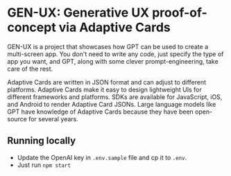 # GEN-UX: Generative UX proof-of-concept via Adaptive Cards
GEN-UX is a project that showcases how GPT can be used to create a multi-screen app. You don't need to write any code, just specify the type of app you want, and GPT, along with some clever prompt-engineering, take care of the rest.

Adaptive Cards are written in JSON format and can adjust to different platforms. Adaptive Cards make it easy to design lightweight UIs for different frameworks and platforms. SDKs are available for JavaScript, iOS, and Android to render Adaptive Card JSONs. Large language models like GPT have knowledge of Adaptive Cards because they have been open-source for several years.

## Running locally
- Update the OpenAI key in `.env.sample` file and cp it to `.env`.
- Just run `npm start`
